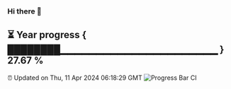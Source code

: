 ### Hi there 👋
⏳ Year progress { ████████▁▁▁▁▁▁▁▁▁▁▁▁▁▁▁▁▁▁▁▁▁▁ } 27.67 %
---
⏰ Updated on Thu, 11 Apr 2024 06:18:29 GMT
![Progress Bar CI](https://github.com/liununu/liununu/workflows/Progress%20Bar%20CI/badge.svg)
